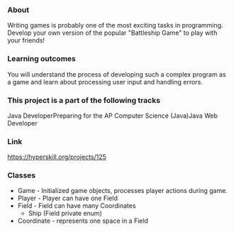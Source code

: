 ### About
Writing games is probably one of the most exciting tasks in programming. Develop your own version of the popular "Battleship Game" to play with your friends!

### Learning outcomes
You will understand the process of developing such a complex program as a game and learn about processing user input and handling errors.

### This project is a part of the following tracks
Java DeveloperPreparing for the AP Computer Science (Java)Java Web Developer

### Link
https://hyperskill.org/projects/125

### Classes
- Game - Initialized game objects, processes player actions during game.
- Player - Player can have one Field
- Field - Field can have many Coordinates
  - Ship (Field private enum)
- Coordinate - represents one space in a Field
